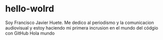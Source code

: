 # hello-wolrd
Soy Francisco Javier Huete. Me dedico al periodismo y la comunicacion audiovisual y estoy haciendo mi primera incrusion en el mundo del códgio con GitHub
Hola mundo
